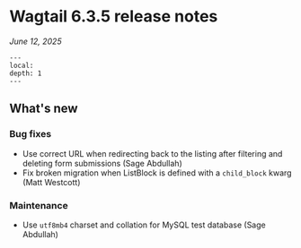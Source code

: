 # Wagtail 6.3.5 release notes

_June 12, 2025_

```{contents}
---
local:
depth: 1
---
```

## What's new

### Bug fixes

 * Use correct URL when redirecting back to the listing after filtering and deleting form submissions (Sage Abdullah)
 * Fix broken migration when ListBlock is defined with a `child_block` kwarg (Matt Westcott)

### Maintenance

 * Use `utf8mb4` charset and collation for MySQL test database (Sage Abdullah)
